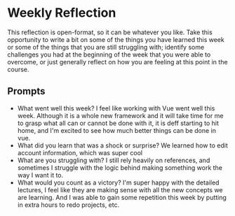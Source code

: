 # Weekly Reflection
This reflection is open-format, so it can be whatever you like. Take this opportunity to write a bit on some of the things you have learned this week or some of the things that you are still struggling with; identify some challenges you had at the beginning of the week that you were able to overcome, or just generally reflect on how you are feeling at this point in the course.

## Prompts
- What went well this week? I feel like working with Vue went well this week. Although it is a whole new framework and it will take time for me to grasp what all can or cannot be done with it, it is deff starting to hit home, and I'm excited to see how much better things can be done in vue. 
- What did you learn that was a shock or surprise? We learned how to edit account information, which was super cool 
- What are you struggling with? I still rely heavily on references, and sometimes I struggle with the logic behind making something work the way I want it to. 
- What would you count as a victory? I'm super happy with the detailed lectures, I feel like they are making sense with all the new concepts we are learning. And I was able to gain some repetition this week by putting in extra hours to redo projects, etc. 
